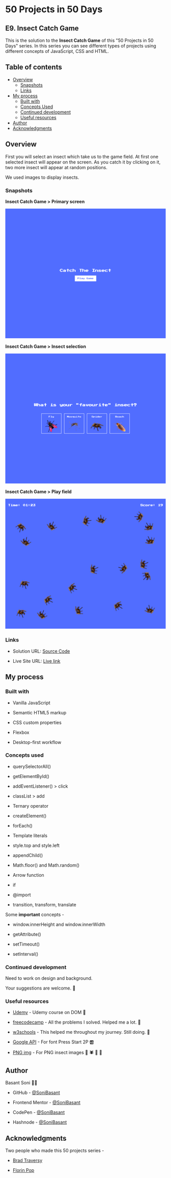 # 50 Projects in 50 Days

## E9. Insect Catch Game

This is the solution to the **Insect Catch Game** of this "50 Projects in 50 Days" series. In this series you can see different types of projects using different concepts of JavaScript, CSS and HTML.

## Table of contents

- [Overview](#overview)
  - [Snapshots](#snapshots)
  - [Links](#links)
- [My process](#my-process)
  - [Built with](#built-with)
  - [Concepts Used](#concepts-used)
  - [Continued development](#continued-development)
  - [Useful resources](#useful-resources)
- [Author](#author)
- [Acknowledgments](#acknowledgments)

## Overview

First you will select an insect which take us to the game field. At first one selected insect will appear on the screen. As you catch it by clicking on it, two more insect will appear at random positions.

We used images to display insects.

### Snapshots

**Insect Catch Game > Primary screen**

![Insect Catch Game](Images/Insect-snap-1.png)

**Insect Catch Game > Insect selection**

![Insect Catch Game](Images/Insect-snap-2.png)

**Insect Catch Game > Play field**

![Insect Catch Game](Images/Insect-snap-3.png)

### Links

- Solution URL: [Source Code](https://github.com/SoniBasant/50-Projects-on-JS-DOM/tree/main/E9.%20Insect%20Catch%20Game)

- Live Site URL: [Live link](https://sonibasant.github.io/50-Projects-on-JS-DOM/E9.%20Insect%20Catch%20Game/insectCatchGame.html)

## My process

### Built with

- Vanilla JavaScript

- Semantic HTML5 markup
- CSS custom properties
- Flexbox
- Desktop-first workflow

### Concepts used

- querySelectorAll()

- getElementById()
- addEventListener() > click
- classList > add
- Ternary operator
- createElement()
- forEach()
- Template literals
- style.top and style.left
- appendChild()
- Math.floor() and Math.random()
- Arrow function
- if
- @import
- transition, transform, translate

Some **important** concepts -

- window.innerHeight and window.innerWidth

- getAttribute()
- setTimeout()
- setInterval()

### Continued development

Need to work on design and background.

Your suggestions are welcome. 🙌

### Useful resources

- [Udemy](https://www.udemy.com/course/50-projects-50-days/) - Udemy course on DOM 🤝

- [freecodecamp](https://www.freecodecamp.org/) - All the problems I solved. Helped me a lot. 🙌
- [w3schools](https://www.w3schools.com) - This helped me throughout my journey. Still doing. 🙂
- [Google API](https://fonts.googleapis.com/css?family=Press+Start+2P&display=swap) - For font Press Start 2P 🆎
- [PNG img](http://pngimg.com/) - For PNG insect images 🦟 🕷️ 🐞 🦗

## Author

Basant Soni 👨‍💻

- GitHub - [@SoniBasant](https://github.com/SoniBasant)

- Frontend Mentor - [@SoniBasant](https://www.frontendmentor.io/profile/SoniBasant)
- CodePen - [@SoniBasant](https://codepen.io/sonibasant)
- Hashnode - [@SoniBasant](https://sonibasant.hashnode.dev/)

## Acknowledgments

Two people who made this 50 projects series -

- [Brad Traversy](https://github.com/bradtraversy)

- [Florin Pop](https://github.com/florinpop17)
